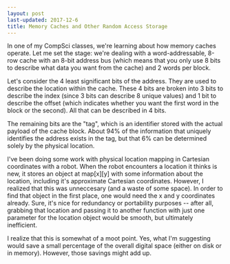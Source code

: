 ```yaml
---
layout: post
last-updated: 2017-12-6
title: Memory Caches and Other Random Access Storage
---
```


In one of my CompSci classes, we're learning about how memory caches operate. Let me set the stage: we're dealing with a word-addressable, 8-row cache with an 8-bit address bus (which means that you only use 8 bits to describe what data you want from the cache) and 2 words per block.

Let's consider the 4 least significant bits of the address. They are used to describe the location within the cache. These 4 bits are broken into 3 bits to describe the index (since 3 bits can describe 8 unique values) and 1 bit to describe the offset (which indicates whether you want the first word in the block or the second). All that can be described in 4 bits. 

The remaining bits are the "tag", which is an identifier stored with the actual payload of the cache block. About 94% of the information that uniquely identifies the address exists in the tag, but that 6% can be determined solely by the physical location.

I've been doing some work with physical location mapping in Cartesian coordinates with a robot. When the robot encounters a location it thinks is new, it stores an object at map[x][y] with some information about the location, including it's approximate Cartesian coordinates. However, I realized that this was unneccesary (and a waste of some space). In order to find that object in the first place, one would need the x and y coordinates already. Sure, it's nice for redundancy or portability purposes -- after all, grabbing that location and passing it to another function with just one parameter for the location object would be smooth, but ultimately inefficient.

I realize that this is somewhat of a moot point. Yes, what I'm suggesting would save a small percentage of the overall digital space (either on disk or in memory). However, those savings might add up. 